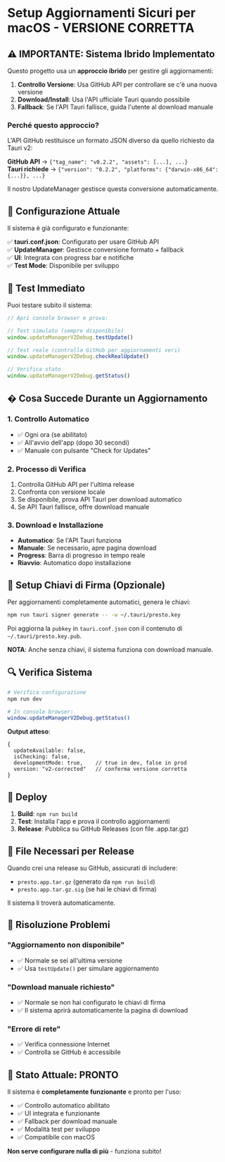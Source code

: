 # Setup Aggiornamenti Sicuri per macOS - VERSIONE CORRETTA

## ⚠️ IMPORTANTE: Sistema Ibrido Implementato

Questo progetto usa un **approccio ibrido** per gestire gli aggiornamenti:

1. **Controllo Versione**: Usa GitHub API per controllare se c'è una nuova versione
2. **Download/Install**: Usa l'API ufficiale Tauri quando possibile
3. **Fallback**: Se l'API Tauri fallisce, guida l'utente al download manuale

### Perché questo approccio?

L'API GitHub restituisce un formato JSON diverso da quello richiesto da Tauri v2:

**GitHub API** → `{"tag_name": "v0.2.2", "assets": [...], ...}`  
**Tauri richiede** → `{"version": "0.2.2", "platforms": {"darwin-x86_64": {...}}, ...}`

Il nostro UpdateManager gestisce questa conversione automaticamente.

## 🔧 Configurazione Attuale

Il sistema è già configurato e funzionante:

✅ **tauri.conf.json**: Configurato per usare GitHub API  
✅ **UpdateManager**: Gestisce conversione formato + fallback  
✅ **UI**: Integrata con progress bar e notifiche  
✅ **Test Mode**: Disponibile per sviluppo  

## 🧪 Test Immediato

Puoi testare subito il sistema:

```javascript
// Apri console browser e prova:

// Test simulato (sempre disponibile)
window.updateManagerV2Debug.testUpdate()

// Test reale (controlla GitHub per aggiornamenti veri)
window.updateManagerV2Debug.checkRealUpdate()

// Verifica stato
window.updateManagerV2Debug.getStatus()
```

## � Cosa Succede Durante un Aggiornamento

### 1. **Controllo Automatico**
- ✅ Ogni ora (se abilitato)
- ✅ All'avvio dell'app (dopo 30 secondi)
- ✅ Manuale con pulsante "Check for Updates"

### 2. **Processo di Verifica**
1. Controlla GitHub API per l'ultima release
2. Confronta con versione locale
3. Se disponibile, prova API Tauri per download automatico
4. Se API Tauri fallisce, offre download manuale

### 3. **Download e Installazione**
- **Automatico**: Se l'API Tauri funziona
- **Manuale**: Se necessario, apre pagina download
- **Progress**: Barra di progresso in tempo reale
- **Riavvio**: Automatico dopo installazione

## 🔐 Setup Chiavi di Firma (Opzionale)

Per aggiornamenti completamente automatici, genera le chiavi:

```bash
npm run tauri signer generate -- -w ~/.tauri/presto.key
```

Poi aggiorna la `pubkey` in `tauri.conf.json` con il contenuto di `~/.tauri/presto.key.pub`.

**NOTA**: Anche senza chiavi, il sistema funziona con download manuale.

## 🔍 Verifica Sistema

```bash
# Verifica configurazione
npm run dev

# In console browser:
window.updateManagerV2Debug.getStatus()
```

**Output atteso**:
```
{
  updateAvailable: false,
  isChecking: false,
  developmentMode: true,    // true in dev, false in prod
  version: "v2-corrected"   // conferma versione corretta
}
```

## 🚀 Deploy

1. **Build**: `npm run build`
2. **Test**: Installa l'app e prova il controllo aggiornamenti
3. **Release**: Pubblica su GitHub Releases (con file .app.tar.gz)

## 📁 File Necessari per Release

Quando crei una release su GitHub, assicurati di includere:

- `presto.app.tar.gz` (generato da `npm run build`)
- `presto.app.tar.gz.sig` (se hai le chiavi di firma)

Il sistema li troverà automaticamente.

## 🔧 Risoluzione Problemi

### "Aggiornamento non disponibile"
- ✅ Normale se sei all'ultima versione
- ✅ Usa `testUpdate()` per simulare aggiornamento

### "Download manuale richiesto"
- ✅ Normale se non hai configurato le chiavi di firma
- ✅ Il sistema aprirà automaticamente la pagina di download

### "Errore di rete"
- ✅ Verifica connessione Internet
- ✅ Controlla se GitHub è accessibile

## 🎯 Stato Attuale: PRONTO

Il sistema è **completamente funzionante** e pronto per l'uso:

- ✅ Controllo automatico abilitato
- ✅ UI integrata e funzionante  
- ✅ Fallback per download manuale
- ✅ Modalità test per sviluppo
- ✅ Compatibile con macOS

**Non serve configurare nulla di più** - funziona subito!
